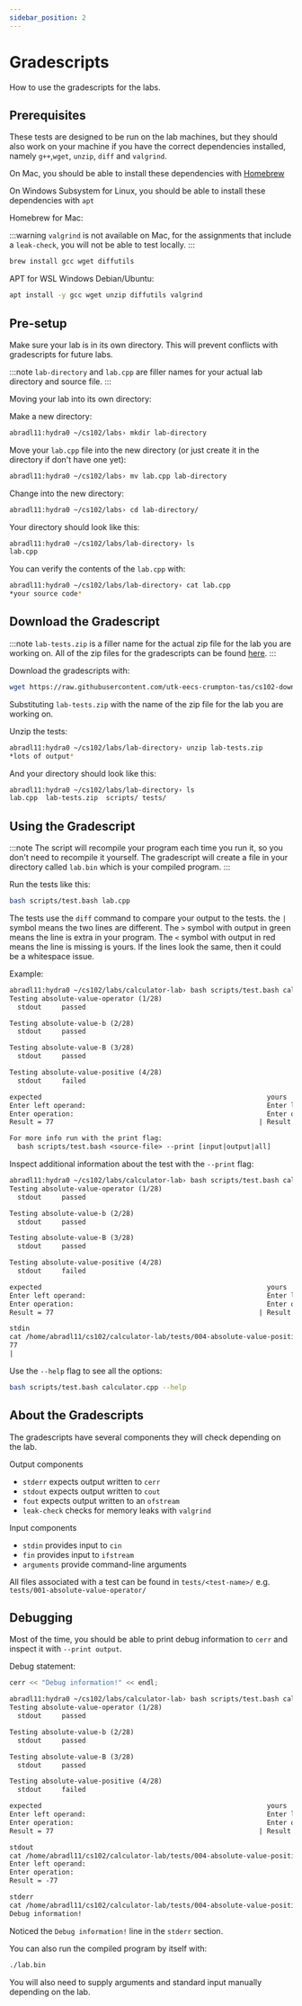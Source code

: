 ```yaml
---
sidebar_position: 2
---
```


# Gradescripts

How to use the gradescripts for the labs.

## Prerequisites

These tests are designed to be run on the lab machines, but they should also work on your machine if you have the correct dependencies installed, namely `g++`,`wget`, `unzip`, `diff` and `valgrind`.

On Mac, you should be able to install these dependencies with [Homebrew](https://brew.sh/)

On Windows Subsystem for Linux, you should be able to install these dependencies with `apt`

Homebrew for Mac:

:::warning
`valgrind` is not available on Mac, for the assignments that include a `leak-check`, you will not be able to test locally.
:::

```sh
brew install gcc wget diffutils
```

APT for WSL Windows Debian/Ubuntu:

```sh
apt install -y gcc wget unzip diffutils valgrind
```

## Pre-setup

Make sure your lab is in its own directory. This will prevent conflicts with gradescripts for future labs.

:::note
`lab-directory` and `lab.cpp` are filler names for your actual lab directory and source file.
:::

Moving your lab into its own directory:

Make a new directory:

```bash
abradl11:hydra0 ~/cs102/labs› mkdir lab-directory
```

Move your `lab.cpp` file into the new directory (or just create it in the directory if don't have one yet):

```bash
abradl11:hydra0 ~/cs102/labs› mv lab.cpp lab-directory
```

Change into the new directory:

```bash
abradl11:hydra0 ~/cs102/labs› cd lab-directory/
```

Your directory should look like this:

```bash
abradl11:hydra0 ~/cs102/labs/lab-directory› ls
lab.cpp
```

You can verify the contents of the `lab.cpp` with:

```bash
abradl11:hydra0 ~/cs102/labs/lab-directory› cat lab.cpp
*your source code*
```

## Download the Gradescript

:::note
`lab-tests.zip` is a filler name for the actual zip file for the lab you are working on.
All of the zip files for the gradescripts can be found [here](https://github.com/utk-eecs-crumpton-tas/cs102-downloads/tree/main/tests).
:::

Download the gradescripts with:

```bash
wget https://raw.githubusercontent.com/utk-eecs-crumpton-tas/cs102-downloads/main/tests/lab-tests.zip
```

Substituting `lab-tests.zip` with the name of the zip file for the lab you are working on.

Unzip the tests:

```bash
abradl11:hydra0 ~/cs102/labs/lab-directory› unzip lab-tests.zip
*lots of output*
```

And your directory should look like this:

```bash
abradl11:hydra0 ~/cs102/labs/lab-directory› ls
lab.cpp  lab-tests.zip  scripts/ tests/
```

## Using the Gradescript

:::note
The script will recompile your program each time you run it, so you don't need to recompile it yourself.
The gradescript will create a file in your directory called `lab.bin` which is your compiled program.
:::

Run the tests like this:

```bash
bash scripts/test.bash lab.cpp
```

The tests use the `diff` command to compare your output to the tests. the `|` symbol means the two lines are different. The `>` symbol with output in green means the line is extra in your program. The `<` symbol with output in red means the line is missing is yours. If the lines look the same, then it could be a whitespace issue.

Example:

```txt
abradl11:hydra0 ~/cs102/labs/calculator-lab› bash scripts/test.bash calculator.cpp
Testing absolute-value-operator (1/28)
  stdout     passed

Testing absolute-value-b (2/28)
  stdout     passed

Testing absolute-value-B (3/28)
  stdout     passed

Testing absolute-value-positive (4/28)
  stdout     failed

expected                                                        yours
Enter left operand:                                             Enter left operand:
Enter operation:                                                Enter operation:
Result = 77                                                   | Result = -77

For more info run with the print flag:
  bash scripts/test.bash <source-file> --print [input|output|all]
```

Inspect additional information about the test with the `--print` flag:

```txt
abradl11:hydra0 ~/cs102/labs/calculator-lab› bash scripts/test.bash calculator.cpp --print input
Testing absolute-value-operator (1/28)
  stdout     passed

Testing absolute-value-b (2/28)
  stdout     passed

Testing absolute-value-B (3/28)
  stdout     passed

Testing absolute-value-positive (4/28)
  stdout     failed

expected                                                        yours
Enter left operand:                                             Enter left operand:
Enter operation:                                                Enter operation:
Result = 77                                                   | Result = -77

stdin
cat /home/abradl11/cs102/calculator-lab/tests/004-absolute-value-positive/stdin.tmp.txt
77
|
```

Use the `--help` flag to see all the options:

```bash
bash scripts/test.bash calculator.cpp --help
```

## About the Gradescripts

The gradescripts have several components they will check depending on the lab.

Output components

- `stderr` expects output written to `cerr`
- `stdout` expects output written to `cout`
- `fout` expects output written to an `ofstream`
- `leak-check` checks for memory leaks with `valgrind`

Input components

- `stdin` provides input to `cin`
- `fin` provides input to `ifstream`
- `arguments` provide command-line arguments

All files associated with a test can be found in `tests/<test-name>/` e.g. `tests/001-absolute-value-operator/`

## Debugging

Most of the time, you should be able to print debug information to `cerr` and inspect it with `--print output`.

Debug statement:

```cpp
cerr << "Debug information!" << endl;
```

```txt
abradl11:hydra0 ~/cs102/labs/calculator-lab› bash scripts/test.bash calculator.cpp --print output
Testing absolute-value-operator (1/28)
  stdout     passed

Testing absolute-value-b (2/28)
  stdout     passed

Testing absolute-value-B (3/28)
  stdout     passed

Testing absolute-value-positive (4/28)
  stdout     failed

expected                                                        yours
Enter left operand:                                             Enter left operand:
Enter operation:                                                Enter operation:
Result = 77                                                   | Result = -77

stdout
cat /home/abradl11/cs102/calculator-lab/tests/004-absolute-value-positive/stdout.tmp.txt
Enter left operand:
Enter operation:
Result = -77

stderr
cat /home/abradl11/cs102/calculator-lab/tests/004-absolute-value-positive/stderr.tmp.txt
Debug information!
```

Noticed the `Debug information!` line in the `stderr` section.

You can also run the compiled program by itself with:

```bash
./lab.bin
```

You will also need to supply arguments and standard input manually depending on the lab.
